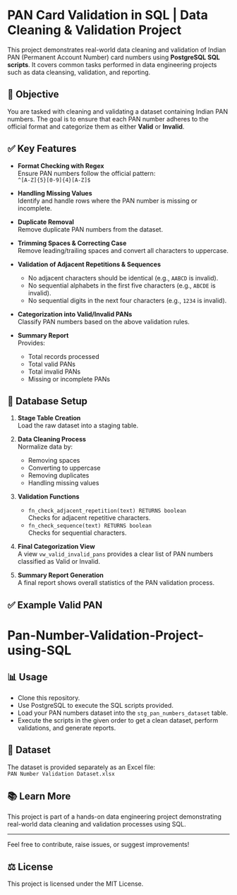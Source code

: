 # PAN Card Validation in SQL | Data Cleaning & Validation Project

This project demonstrates real-world data cleaning and validation of Indian PAN (Permanent Account Number) card numbers using **PostgreSQL SQL scripts**. It covers common tasks performed in data engineering projects such as data cleansing, validation, and reporting.

## 🚀 Objective

You are tasked with cleaning and validating a dataset containing Indian PAN numbers. The goal is to ensure that each PAN number adheres to the official format and categorize them as either **Valid** or **Invalid**.

## ✅ Key Features

- **Format Checking with Regex**  
  Ensure PAN numbers follow the official pattern:  
  `^[A-Z]{5}[0-9]{4}[A-Z]$`

- **Handling Missing Values**  
  Identify and handle rows where the PAN number is missing or incomplete.

- **Duplicate Removal**  
  Remove duplicate PAN numbers from the dataset.

- **Trimming Spaces & Correcting Case**  
  Remove leading/trailing spaces and convert all characters to uppercase.

- **Validation of Adjacent Repetitions & Sequences**  
  - No adjacent characters should be identical (e.g., `AABCD` is invalid).
  - No sequential alphabets in the first five characters (e.g., `ABCDE` is invalid).
  - No sequential digits in the next four characters (e.g., `1234` is invalid).

- **Categorization into Valid/Invalid PANs**  
  Classify PAN numbers based on the above validation rules.

- **Summary Report**  
  Provides:
  - Total records processed
  - Total valid PANs
  - Total invalid PANs
  - Missing or incomplete PANs

## 🧱 Database Setup

1. **Stage Table Creation**  
   Load the raw dataset into a staging table.

2. **Data Cleaning Process**  
   Normalize data by:
   - Removing spaces
   - Converting to uppercase
   - Removing duplicates
   - Handling missing values

3. **Validation Functions**  
   - `fn_check_adjacent_repetition(text) RETURNS boolean`  
     Checks for adjacent repetitive characters.
   - `fn_check_sequence(text) RETURNS boolean`  
     Checks for sequential characters.

4. **Final Categorization View**  
   A view `vw_valid_invalid_pans` provides a clear list of PAN numbers classified as Valid or Invalid.

5. **Summary Report Generation**  
   A final report shows overall statistics of the PAN validation process.

## ✅ Example Valid PAN
# Pan-Number-Validation-Project-using-SQL

## 📊 Usage

- Clone this repository.
- Use PostgreSQL to execute the SQL scripts provided.
- Load your PAN numbers dataset into the `stg_pan_numbers_dataset` table.
- Execute the scripts in the given order to get a clean dataset, perform validations, and generate reports.

## 📁 Dataset

The dataset is provided separately as an Excel file:  
`PAN Number Validation Dataset.xlsx`

## 📚 Learn More

This project is part of a hands-on data engineering project demonstrating real-world data cleaning and validation processes using SQL.

---

Feel free to contribute, raise issues, or suggest improvements!

## ⚖️ License

This project is licensed under the MIT License.
